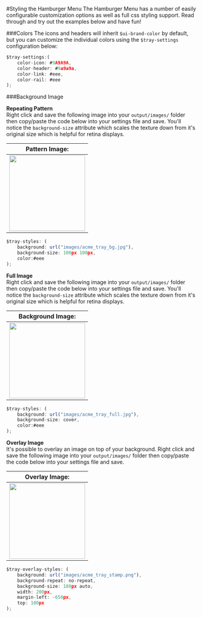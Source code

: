 #Styling the Hamburger Menu
The Hamburger Menu has a number of easily configurable customization options as well as full css styling support. Read through and try out the examples below and have fun!


###Colors
The icons and headers will inherit `$ui-brand-color` by default, but you can customize the individual colors using the `$tray-settings` configuration below:

```js
$tray-settings:(
    color-icon: #9A9A9A,
    color-header: #9a9a9a,
    color-link: #eee,
    color-rail: #eee
);
```

###Background Image

**Repeating Pattern**  
Right click and save the following image into your `output/images/` folder then copy/paste the code below into your settings file and save. You'll notice the `background-size` attribute which scales the texture down from it's original size which is helpful for retina displays.

| Pattern Image: |
| -------------- |
| <img src="../tutorial/acme_tray_bg.jpg" width="200"/> |

```js
$tray-styles: (
    background: url("images/acme_tray_bg.jpg"),
    background-size: 100px 100px,
    color:#eee
);
```
**Full Image**  
Right click and save the following image into your `output/images/` folder then copy/paste the code below into your settings file and save. You'll notice the `background-size` attribute which scales the texture down from it's original size which is helpful for retina displays.

| Background Image: |
| -------------- |
| <img src="../tutorial/acme_tray_full.jpg" width="200"/> |

```js
$tray-styles: (
    background: url("images/acme_tray_full.jpg"),
    background-size: cover,
    color:#eee
);
```

**Overlay Image**  
It's possible to overlay an image on top of your background. Right click and save the following image into your `output/images/` folder then copy/paste the code below into your settings file and save.

| Overlay Image: |
| -------------- |
| <img src="../tutorial/acme_tray_stamp.png" width="200"/> |

```js
$tray-overlay-styles: (
    background: url("images/acme_tray_stamp.png"),
    background-repeat: no-repeat,
    background-size: 180px auto,
    width: 200px,
    margin-left: -650px,
    top: 100px
);
```
